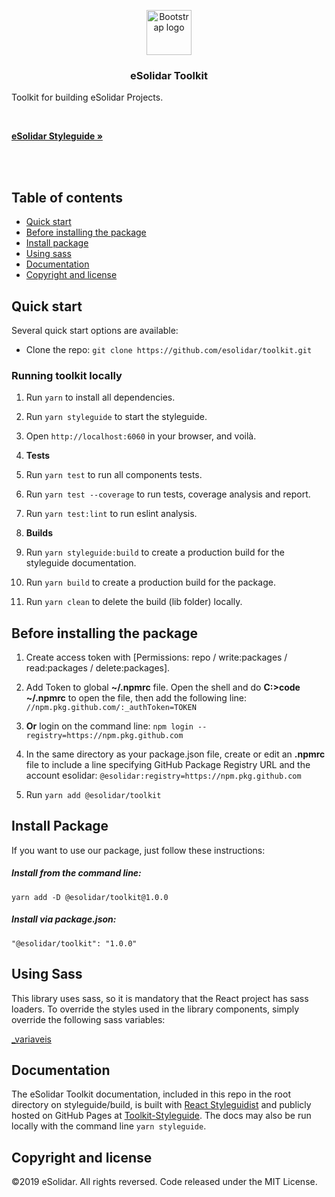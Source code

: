 
<p  align="center">

<a  href="https://github.com/esolidar/toolkit/packages/83065">

<img  src="https://www.esolidar.com/images/login-logo-top.png"  alt="Bootstrap logo"  width="72"  height="72">

</a>

</p>

  

<h3  align="center">eSolidar Toolkit</h3>

  

<p  align="center">

Toolkit for building eSolidar Projects.

<br>

<a  href="https://htmlpreview.github.io/?https://github.com/esolidar/toolkit-styleguide/blob/master/index.html"><strong>eSolidar Styleguide »</strong></a>

<br>

<br>

</p>

  
  

## Table of contents

  

-  [Quick start](#quick-start)
-  [Before installing the package](#before-installing-the-package)
-  [Install package](#install-package)
-  [Using sass](#using-sass)
-  [Documentation](#documentation)
-  [Copyright and license](#copyright-and-license)

  
  

## Quick start

  

Several quick start options are available:

  

- Clone the repo: `git clone https://github.com/esolidar/toolkit.git`

  

### Running toolkit locally

  

1. Run `yarn` to install all dependencies.

2. Run `yarn styleguide` to start the styleguide.

3. Open `http://localhost:6060` in your browser, and voilà.

4.  **Tests**

5. Run `yarn test` to run all components tests.

6. Run `yarn test --coverage` to run tests, coverage analysis and report.

7. Run `yarn test:lint` to run eslint analysis.

8.  **Builds**

9. Run `yarn styleguide:build` to create a production build for the styleguide documentation.

10. Run `yarn build` to create a production build for the package.

11. Run `yarn clean` to delete the build (lib folder) locally.

  
  

## Before installing the package

  

1. Create access token with [Permissions: repo / write:packages / read:packages / delete:packages].

2. Add Token to global **~/.npmrc** file. Open the shell and do **C:>code ~/.npmrc** to open the file, then add the following line: `//npm.pkg.github.com/:_authToken=TOKEN`

3.  **Or** login on the command line: `npm login --registry=https://npm.pkg.github.com`

4. In the same directory as your package.json file, create or edit an **.npmrc** file to include a line specifying GitHub Package Registry URL and the account esolidar: `@esolidar:registry=https://npm.pkg.github.com`

5. Run `yarn add @esolidar/toolkit`

  
  

## Install Package

  
If you want to use our package, just follow these instructions:

  

##### Install from the command line:

`yarn add -D @esolidar/toolkit@1.0.0`

  

##### Install via package.json:

`"@esolidar/toolkit": "1.0.0"`

  
  ## Using Sass

This library uses sass, so it is mandatory that the React project has sass loaders.
To override the styles used in the library components, simply override the following sass variables:
  
[_variaveis](https://raw.githubusercontent.com/esolidar/toolkit/master/src/assets/sass/variables.scss?token=AN52JDYKC6HNYVO5URG22SS6BYU6A)

## Documentation

The eSolidar Toolkit documentation, included in this repo in the root directory on styleguide/build, is built with [React Styleguidist](https://react-styleguidist.js.org/) and publicly hosted on GitHub Pages at [Toolkit-Styleguide](https://htmlpreview.github.io/?https://github.com/esolidar/toolkit-styleguide/blob/master/index.html). The docs may also be run locally with the command line `yarn styleguide`.

  
  

## Copyright and license

©2019 eSolidar. All rights reversed.
Code released under the MIT License.